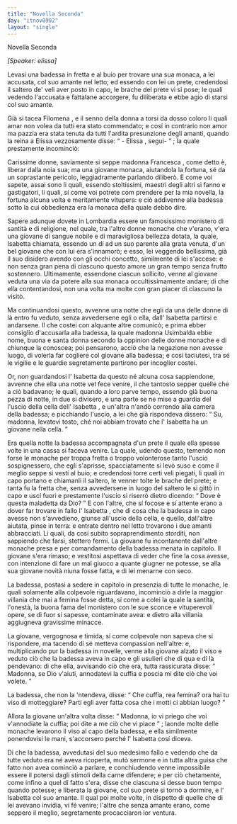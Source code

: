 ```yaml
---
title: "Novella Seconda"
day: "itnov0902"
layout: "single"
---
```

<html>
 <head>
 </head>
 <body>
  <div id="nov0902" type="novella" who="elissa">
   <head>
    Novella Seconda
   </head>
   <p>
    <i>
     [Speaker: elissa]
    </i>
   </p>
   <argument>
    <p>
     <milestone id="p09020001"/>
     Levasi una badessa in fretta e al buio per trovare una sua monaca, a lei accusata, col suo amante nel letto; ed essendo con lei un prete, credendosi il saltero de' veli aver posto in capo, le brache del prete vi si pose; le quali vedendo l'accusata e fattalane accorgere, fu diliberata e ebbe agio di starsi col suo amante.
    </p>
   </argument>
   <div3 type="commentary" who="author">
    <p>
     <milestone id="p09020002"/>
     Gi&agrave; si tacea
     <name persref="filomena" type="person">
      Filomena
     </name>
     , e il senno della donna a torsi da dosso coloro li quali amar non volea da tutti era stato commendato; e cos&iacute; in contrario non amor ma pazzia era stata tenuta da tutti l'ardita presunzione degli amanti, quando
     <name persref="emilia" type="person">
      la reina
     </name>
     a
     <name persref="elissa" type="person">
      Elissa
     </name>
     vezzosamente disse:
     <q direct="unspecified" who="emilia">
      -
      <name persref="elissa" type="person">
       Elissa
      </name>
      , segui-
     </q>
     ; la quale prestamente incominci&ograve;:
    </p>
   </div3>
   <div3 type="commentary" who="elissa">
    <p>
     <milestone id="p09020003"/>
     Carissime donne, saviamente si seppe
     <name persref="francesca" type="person">
      madonna Francesca
     </name>
     , come detto &egrave;, liberar dalla noia sua; ma una giovane monaca, aiutandola la fortuna, s&eacute; da un soprastante pericolo, leggiadramente parlando diliber&ograve;.
     <milestone id="p09020004"/>
     E come voi sapete, assai sono li quali, essendo stoltissimi, maestri degli altri si fanno e gastigatori, li quali, s&iacute; come voi potrete com prendere per la mia novella, la fortuna alcuna volta e meritamente vitupera: e ci&ograve; addivenne alla badessa sotto la cui obbedienza era la monaca della quale debbo dire.
    </p>
   </div3>
   <p>
    <milestone id="p09020005"/>
    Sapere adunque dovete in
    <name placeref="lombardia" type="place">
     Lombardia
    </name>
    essere un famosissimo monistero di santit&agrave; e di religione, nel quale, tra l'altre donne monache che v'erano, v'era una giovane di sangue nobile e di maravigliosa bellezza dotata, la quale,
    <name persref="isabetta" type="person">
     Isabetta
    </name>
    chiamata, essendo un d&iacute; ad un suo parente alla grata venuta, d'un bel giovane che con lui era s'innamor&ograve;; e esso, lei veggendo bellissima, gi&agrave; il suo disidero avendo con gli occhi concetto, similmente di lei s'accese: e non senza gran pena di ciascuno questo amore un gran tempo senza frutto sostennero.
    <milestone id="p09020006"/>
    Ultimamente, essendone ciascun sollicito, venne al giovane veduta una via da potere alla sua monaca occultissimamente andare; di che ella contentandosi, non una volta ma molte con gran piacer di ciascuno la visit&ograve;.
   </p>
   <p>
    <milestone id="p09020007"/>
    Ma continuandosi questo, avvenne una notte che egli da una delle donne di l&agrave; entro fu veduto, senza avvedersene egli o ella, dall'
    <name persref="isabetta" type="person">
     Isabetta
    </name>
    partirsi e andarsene. Il che costei con alquante altre comunic&ograve;; e prima ebber consiglio d'accusarla alla badessa, la quale
    <name persref="usimbalda" type="person">
     madonna Usimbalda
    </name>
    ebbe nome, buona e santa donna secondo la oppinion delle donne monache e di chiunque la conoscea; poi pensarono, acci&ograve; che la negazione non avesse luogo, di volerla far cogliere col giovane alla badessa; e cos&iacute; taciutesi, tra s&eacute; le vigilie e le guardie segretamente partirono per incoglier costei.
   </p>
   <p>
    <milestone id="p09020008"/>
    Or, non guardandosi l'
    <name persref="isabetta" type="person">
     Isabetta
    </name>
    da questo n&eacute; alcuna cosa sappiendone, avvenne che ella una notte vel fece venire, il che tantosto sepper quelle che a ci&ograve; badavano; le quali, quando a loro parve tempo, essendo gi&agrave; buona pezza di notte, in due si divisero, e una parte se ne mise a guardia del l'uscio della cella dell'
    <name persref="isabetta" type="person">
     Isabetta
    </name>
    , e un'altra n'and&ograve; correndo alla camera della badessa; e picchiando l'uscio, a lei che gi&agrave; rispondeva dissero:
    <q direct="unspecified" who="monache-0902">
     Su, madonna, levatevi tosto, ch&eacute; noi abbiam trovato che l'
     <name persref="isabetta" type="person">
      Isabetta
     </name>
     ha un giovane nella cella.
    </q>
   </p>
   <p>
    <milestone id="p09020009"/>
    Era quella notte la badessa accompagnata d'un prete il quale ella spesse volte in una cassa si faceva venire. La quale, udendo questo, temendo non forse le monache per troppa fretta o troppo volonterose tanto l'uscio sospignessero, che egli s'aprisse, spacciatamente si lev&ograve; suso e come il meglio seppe si vest&iacute; al buio; e credendosi torre certi veli piegati, li quali in capo portano e chiamanli il saltero, le venner tolte le brache del prete;
    <milestone id="p09020010"/>
    e tanta fu la fretta che, senza avvedersene in luogo del saltero le si gitt&ograve; in capo e usc&iacute; fuori e prestamente l'uscio si riserr&ograve; dietro dicendo:
    <q direct="unspecified" who="usimbalda">
     Dove &egrave; questa maladetta da Dio?
    </q>
    <milestone id="p09020011"/>
    E con l'altre, che s&iacute; focose e s&iacute; attente erano a dover far trovare in fallo l'
    <name persref="isabetta" type="person">
     Isabetta
    </name>
    , che di cosa che la badessa in capo avesse non s'avvedieno, giunse all'uscio della cella, e quello, dall'altre aiutata, pinse in terra: e entrate dentro nel letto trovarono i due amanti abbracciati. Li quali, da cos&iacute; subito sopraprendimento storditi, non sappiendo che farsi, stettero fermi.
    <milestone id="p09020012"/>
    La giovane fu incontanente dall'altre monache presa e per comandamento della badessa menata in capitolo. Il giovane s'era rimaso; e vestitosi aspettava di veder che fine la cosa avesse, con intenzione di fare un mal giuoco a quante giugner ne potesse, se alla sua giovane novit&agrave; niuna fosse fatta, e di lei menarne con seco.
   </p>
   <p>
    <milestone id="p09020013"/>
    La badessa, postasi a sedere in capitolo in presenzia di tutte le monache, le quali solamente alla colpevole riguardavano, incominci&ograve; a dirle la maggior villania che mai a femina fosse detta, s&iacute; come a colei la quale la santit&agrave;, l'onest&agrave;, la buona fama del monistero con le sue sconce e vituperevoli opere, se di fuor si sapesse, contaminate avea: e dietro alla villania aggiugneva gravissime minacce.
   </p>
   <p>
    <milestone id="p09020014"/>
    La giovane, vergognosa e timida, s&iacute; come colpevole non sapeva che si rispondere, ma tacendo di s&eacute; metteva compassion nell'altre: e, multiplicando pur la badessa in novelle, venne alla giovane alzato il viso e veduto ci&ograve; che la badessa aveva in capo e gli usulieri che di qua e di l&agrave; pendevano:
    <milestone id="p09020015"/>
    di che ella, avvisando ci&ograve; che era, tutta rassicurata disse:
    <q direct="unspecified" who="isabetta">
     Madonna, se Dio v'aiuti, annodatevi la cuffia e poscia mi dite ci&ograve; che voi volete.
    </q>
   </p>
   <p>
    <milestone id="p09020016"/>
    La badessa, che non la 'ntendeva, disse:
    <q direct="unspecified" who="usimbalda">
     Che cuffia, rea femina? ora hai tu viso di motteggiare? Parti egli aver fatta cosa che i motti ci abbian luogo?
    </q>
   </p>
   <p>
    <milestone id="p09020017"/>
    Allora la giovane un'altra volta disse:
    <q direct="unspecified" who="isabetta">
     Madonna, io vi priego che voi v'annodiate la cuffia; poi dite a me ci&ograve; che vi piace
    </q>
    ; laonde molte delle monache levarono il viso al capo della badessa, e ella similmente ponendovisi le mani, s'accorsero perch&eacute; l'
    <name persref="isabetta" type="person">
     Isabetta
    </name>
    cos&iacute; diceva.
   </p>
   <p>
    <milestone id="p09020018"/>
    Di che la badessa, avvedutasi del suo medesimo fallo e vedendo che da tutte veduto era n&eacute; aveva ricoperta, mut&ograve; sermone e in tutta altra guisa che fatto non avea cominci&ograve; a parlare, e conchiudendo venne impossibile essere il potersi dagli stimoli della carne difendere; e per ci&ograve; chetamente, come infino a quel d&iacute; fatto s'era, disse che ciascuna si desse buon tempo quando potesse; e liberata la giovane, col suo prete si torn&ograve; a dormire, e l'
    <name persref="isabetta" type="person">
     Isabetta
    </name>
    col suo amante.
    <milestone id="p09020019"/>
    Il qual poi molte volte, in dispetto di quelle che di lei avevano invidia, vi f&eacute; venire; l'altre che senza amante erano, come seppero il meglio, segretamente procacciaron lor ventura.
   </p>
  </div>
 </body>
</html>